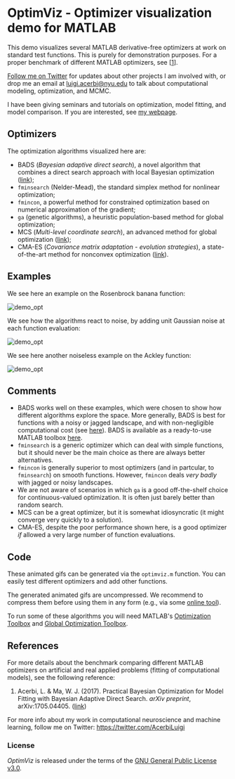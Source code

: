 # OptimViz - Optimizer visualization demo for MATLAB

This demo visualizes several MATLAB derivative-free optimizers at work on standard test functions. This is purely for demonstration purposes. For a proper benchmark of different MATLAB optimizers, see [[1](https://github.com/lacerbi/optimviz#reference)].

[Follow me on Twitter](https://twitter.com/AcerbiLuigi) for updates about other projects I am involved with, or drop me an email at  <luigi.acerbi@nyu.edu> to talk about computational modeling, optimization, and MCMC.

I have been giving seminars and tutorials on optimization, model fitting, and model comparison. If you are interested, see [my webpage](http://luigiacerbi.com/tutorials/).

## Optimizers

The optimization algorithms visualized here are:

- BADS (*Bayesian adaptive direct search*), a novel algorithm that combines a direct search approach with local Bayesian optimization ([link](https://github.com/lacerbi/bads));
- `fminsearch` (Nelder-Mead), the standard simplex method for nonlinear optimization;
- `fmincon`, a powerful method for constrained optimization based on numerical approximation of the gradient;
- `ga` (genetic algorithms), a heuristic population-based method for global optimization;
- MCS (*Multi-level coordinate search*), an advanced method for global optimization ([link](http://www.mat.univie.ac.at/~neum/software/mcs/));
- CMA-ES (*Covariance matrix adaptation - evolution strategies*), a state-of-the-art method for nonconvex optimization ([link](https://www.lri.fr/~hansen/cmaesintro.html)).

## Examples

We see here an example on the Rosenbrock banana function:

![demo_opt](https://github.com/lacerbi/optimviz/blob/master/gifs/optimviz-rosenbrock.gif)

We see how the algorithms react to noise, by adding unit Gaussian noise at each function evaluation:

![demo_opt](https://github.com/lacerbi/optimviz/blob/master/gifs/optimviz-rosenbrock-noisy.gif)

We see here another noiseless example on the Ackley function:

![demo_opt](https://github.com/lacerbi/optimviz/blob/master/gifs/optimviz-ackley.gif)


## Comments

- BADS works well on these examples, which were chosen to show how different algorithms explore the space. More generally, BADS is best for functions with a noisy or jagged landscape, and with non-negligible computational cost (see [here](https://github.com/lacerbi/bads/wiki#which-kind-of-problems-is-bads-suited-for)). BADS is available as a ready-to-use MATLAB toolbox [here](https://github.com/lacerbi/bads).
- `fminsearch` is a generic optimizer which can deal with simple functions, but it should never be the main choice as there are always better alternatives.
- `fmincon` is generally superior to most optimizers (and in partcular, to `fminsearch`) on smooth functions. However, `fmincon` deals *very badly* with jagged or noisy landscapes.
- We are not aware of scenarios in which `ga` is a good off-the-shelf choice for continuous-valued optimization. It is often just barely better than random search.
- MCS can be a great optimizer, but it is somewhat idiosyncratic (it might converge very quickly to a solution).
- CMA-ES, despite the poor performance shown here, is a good optimizer *if* allowed a very large number of function evaluations.

## Code

These animated gifs can be generated via the `optimviz.m` function. You can easily test different optimizers and add other functions.

The generated animated gifs are uncompressed. We recommend to compress them before using them in any form (e.g., via some [online tool](https://ezgif.com/optimize)).

To run some of these algorithms you will need MATLAB's [Optimization Toolbox](http://www.mathworks.com/products/optimization/) and [Global Optimization Toolbox](http://www.mathworks.com/products/global-optimization/).

## References

For more details about the benchmark comparing different MATLAB optimizers on artificial and real applied problems (fitting of computational models), see the following reference:

1. Acerbi, L. & Ma, W. J. (2017). Practical Bayesian Optimization for Model Fitting with Bayesian Adaptive Direct Search. *arXiv preprint*, arXiv:1705.04405. ([link](https://arxiv.org/abs/1705.04405))

For more info about my work in computational neuroscience and machine learning, follow me on Twitter: https://twitter.com/AcerbiLuigi


### License

*OptimViz* is released under the terms of the [GNU General Public License v3.0](https://github.com/lacerbi/optimviz/blob/master/LICENSE.txt).

